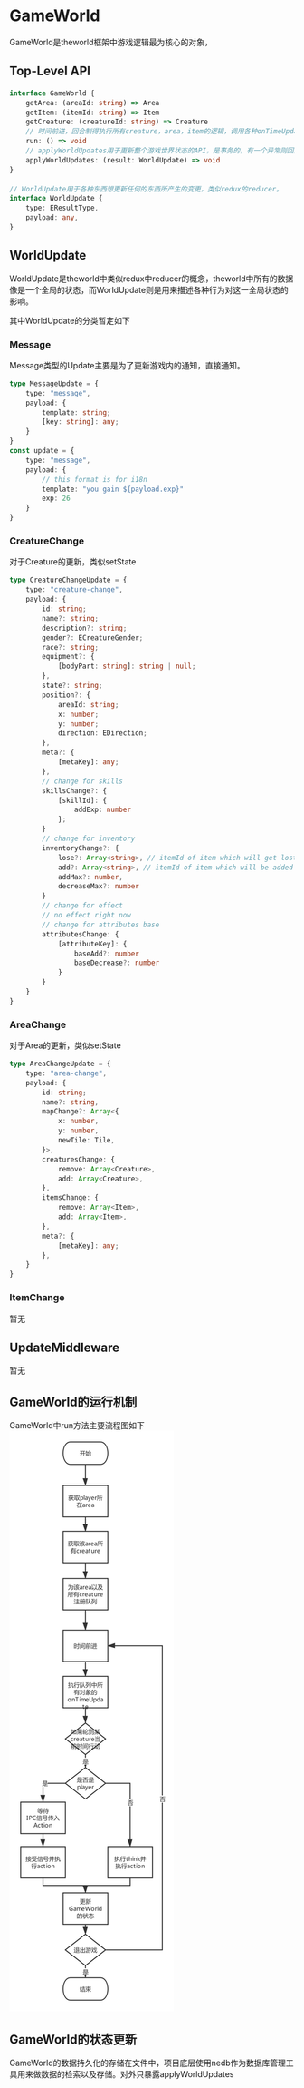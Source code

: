# GameWorld
GameWorld是theworld框架中游戏逻辑最为核心的对象，

## Top-Level API
```Typescript
interface GameWorld {
    getArea: (areaId: string) => Area
    getItem: (itemId: string) => Item
    getCreature: (creatureId: string) => Creature
    // 时间前进，回合制得执行所有creature，area，item的逻辑，调用各种onTimeUpdate。
    run: () => void
    // applyWorldUpdates用于更新整个游戏世界状态的API，是事务的，有一个异常则回滚全部
    applyWorldUpdates: (result: WorldUpdate) => void
}

// WorldUpdate用于各种东西想更新任何的东西所产生的变更，类似redux的reducer。
interface WorldUpdate {
    type: EResultType,
    payload: any,
}

```


## WorldUpdate
WorldUpdate是theworld中类似redux中reducer的概念，theworld中所有的数据像是一个全局的状态，而WorldUpdate则是用来描述各种行为对这一全局状态的影响。

其中WorldUpdate的分类暂定如下

### Message
Message类型的Update主要是为了更新游戏内的通知，直接通知。
```Typescript
type MessageUpdate = {
    type: "message",
    payload: {
        template: string;
        [key: string]: any;
    }
}
const update = {
    type: "message",
    payload: {
        // this format is for i18n
        template: "you gain ${payload.exp}"
        exp: 26
    }
}
```

### CreatureChange
对于Creature的更新，类似setState
```Typescript
type CreatureChangeUpdate = {
    type: "creature-change",
    payload: {
        id: string;
        name?: string;
        description?: string;
        gender?: ECreatureGender;
        race?: string;
        equipment?: {
            [bodyPart: string]: string | null;
        },
        state?: string;
        position?: {
            areaId: string;
            x: number;
            y: number;
            direction: EDirection;
        },
        meta?: {
            [metaKey]: any;
        },
        // change for skills
        skillsChange?: {
            [skillId]: {
                addExp: number
            };
        }
        // change for inventory
        inventoryChange?: {
            lose?: Array<string>, // itemId of item which will get lost
            add?: Array<string>, // itemId of item which will be added
            addMax?: number,
            decreaseMax?: number
        }
        // change for effect
        // no effect right now
        // change for attributes base
        attributesChange: {
            [attributeKey]: {
                baseAdd?: number
                baseDecrease?: number
            }
        }
    }
}
```

### AreaChange
对于Area的更新，类似setState
```Typescript
type AreaChangeUpdate = {
    type: "area-change",
    payload: {
        id: string;
        name?: string,
        mapChange?: Array<{
            x: number,
            y: number,
            newTile: Tile,
        }>,
        creaturesChange: {
            remove: Array<Creature>,
            add: Array<Creature>,
        },
        itemsChange: {
            remove: Array<Item>,
            add: Array<Item>,
        },
        meta?: {
            [metaKey]: any;
        },
    }
}
```

### ItemChange
暂无

## UpdateMiddleware
暂无


## GameWorld的运行机制
GameWorld中run方法主要流程图如下
![game-world-run](game-world-run.png)


## GameWorld的状态更新
GameWorld的数据持久化的存储在文件中，项目底层使用nedb作为数据库管理工具用来做数据的检索以及存储。对外只暴露applyWorldUpdates
